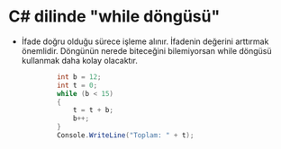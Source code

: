 # C# dilinde "while döngüsü"
* İfade doğru olduğu sürece işleme alınır. İfadenin değerini arttırmak önemlidir. Döngünün nerede biteceğini bilemiyorsan while döngüsü kullanmak daha kolay olacaktır.
```c#
            int b = 12;
            int t = 0;
            while (b < 15)
            {
                t = t + b;
                b++;
            }
            Console.WriteLine("Toplam: " + t);
```

